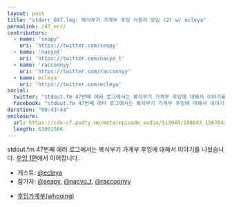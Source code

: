 ```yaml
---
layout: post
title: "stderr_047.log: 복식부기 가계부 후잉 사용자 모임 (2) w/ ecleya"
permalink: /47_err/
contributors:
  - name: 'seapy'
    uri: 'https://twitter.com/seapy'
  - name: 'nacyot'
    uri: 'https://twitter.com/nacyo_t'
  - name: 'raccoonyy'
    uri: 'https://twitter.com/raccoonyy'
  - name: ecleya'
    uri: 'https://twitter.com/ecleya'
social:
  twitter: "stdout.fm 47번째 에러 로그에서는 복식부기 가계부 후잉에 대해서 이야기를 나눴습니다. 후잉 1편에서 이어집니다."
  facebook: "stdout.fm 47번째 에러 로그에서는 복식부기 가계부 후잉에 대해서 이야기를 나눴습니다. 후잉 1편에서 이어집니다."
duration: "00:43:44"
enclosure:
  url: https://cdn-cf.podty.me/meta/episode_audio/513940/188843_1567643468486.mp3
  length: 63001566
---
```


stdout.fm 47번째 에러 로그에서는 복식부기 가계부 후잉에 대해서 이야기를 나눴습니다. [후잉 1편](https://stdout.fm/46_err/)에서 이어집니다.

* 게스트: [@ecleya][ecl]
* 참가자: [@seapy][sea], [@nacyo_t][nac], [@raccoonyy][rac]

[sea]: https://twitter.com/seapy
[nac]: https://twitter.com/nacyo_t
[rac]: https://twitter.com/raccoonyy
[ecl]: https://twitter.com/ecleya

* [후잉가계부(whooing)](https://whooing.com/)

